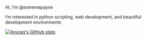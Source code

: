 Hi, I’m @extremepayne

I’m interested in python scripting, web development, and beautiful development environments

[![Anurag's GitHub stats](https://github-readme-stats.vercel.app/api?username=anuraghazra)](https://github.com/anuraghazra/github-readme-stats)
